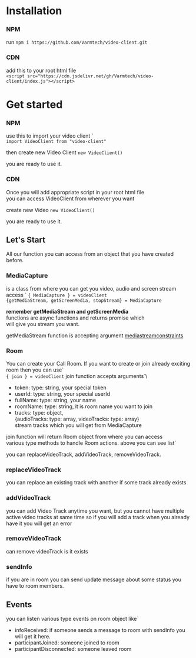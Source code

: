 # Installation

### NPM
run `npm i https://github.com/Varmtech/video-client.git`

### CDN
add this to your root html file\
`<script src="https://cdn.jsdelivr.net/gh/Varmtech/video-client/index.js"></script>`

# Get started

### NPM
use this to import your video client \` \
 `import VideoClient from "video-client"`
 
 then create new Video Client `new VideoClient()`
 
you are ready to use it.

### CDN
Once you will add appropriate script in your root html file\
you can access VideoClient from wherever you want

create new Video `new VideoClient()`

you are ready to use it.

## Let's Start
All our function you can access from an object that you have created before.

### MediaCapture
is a class from where you can get you video, audio and screen stream
access \` `{ MediaCapture } = videoClient`\
`{getMediaStream, getScreenMedia, stopStream} = MediaCapture`

**remember getMediaStream and getScreenMedia**\
 functions are async functions and returns promise which\
 will give you stream you want.
 
getMediaStream function is accepting argument [mediastreamconstraints](https://developer.mozilla.org/en-US/docs/Web/API/MediaStreamConstraints)

### Room
You can create your Call Room.
If you want to create or join already exciting room then you can use\`\
`{ join } = videoClient`
join function accepts arguments\`\
- token: type: string, your special token 
- userId: type: string, your special userId
- fullName: type: string, your name
- roomName: type: string, it is room name you want to join
- tracks: type: object,\
 {audioTracks: type: array, videoTracks: type: array}\
 stream tracks which you will get from MediaCapture
 
 join function will return Room object from where you can access\
  various type methods to handle Room actions. above you can see list`
  
  you can replaceVideoTrack, addVideoTrack, removeVideoTrack.
  
### replaceVideoTrack
  you can replace an existing track with another if some track already exists

### addVideoTrack
  you can add Video Track anytime you want, but you cannot have multiple active video tracks at same time
  so if you will add a track when you already have it you will get an error
  
### removeVideoTrack
  can remove videoTrack is it exists
  
### sendInfo
  if you are in room you can send update message about some status you have to room members.
  
## Events
  you can listen various type events on room object like`
  - infoReceived: if someone sends a message to room with sendInfo you will get it here.
  - participantJoined: someone joined to room
  - participantDisconnected: someone leaved room